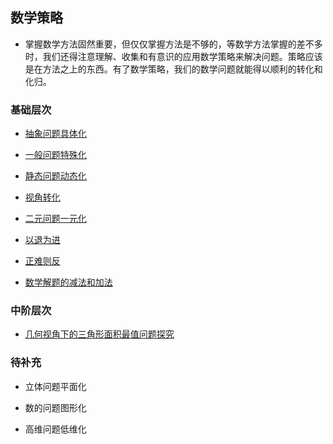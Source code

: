 ## 数学策略

* 掌握数学方法固然重要，但仅仅掌握方法是不够的，等数学方法掌握的差不多时，我们还得注意理解、收集和有意识的应用数学策略来解决问题。策略应该是在方法之上的东西。有了数学策略，我们的数学问题就能得以顺利的转化和化归。

### 基础层次

* [抽象问题具体化](https://www.cnblogs.com/wanghai0666/p/16453605.html)

* [一般问题特殊化](https://www.cnblogs.com/wanghai0666/p/8574075.html)

* [静态问题动态化](https://www.cnblogs.com/wanghai0666/p/10842342.html)

* [视角转化](https://www.cnblogs.com/wanghai0666/p/12905783.html)
 
* [二元问题一元化](https://www.cnblogs.com/wanghai0666/p/10817567.html)

* [以退为进](https://www.cnblogs.com/wanghai0666/p/7654764.html)

* [正难则反](https://www.cnblogs.com/wanghai0666/p/12525894.html) 

* [数学解题的减法和加法](https://www.cnblogs.com/wanghai0666/p/14825252.html)

### 中阶层次

* [几何视角下的三角形面积最值问题探究](https://www.cnblogs.com/wanghai0666/p/15593798.html)

### 待补充

* 立体问题平面化

* 数的问题图形化

* 高维问题低维化

